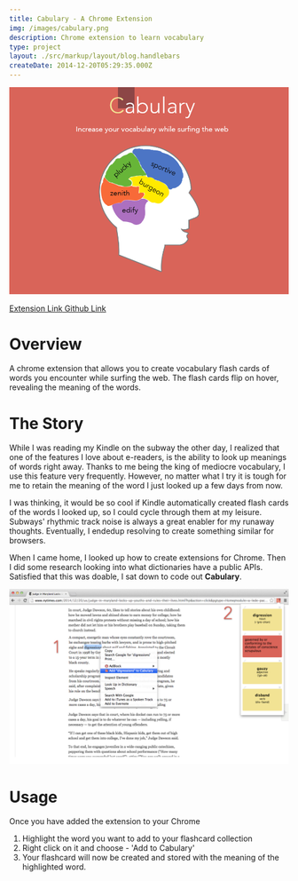 ```yaml
---
title: Cabulary - A Chrome Extension
img: /images/cabulary.png
description: Chrome extension to learn vocabulary
type: project
layout: ./src/markup/layout/blog.handlebars
createDate: 2014-12-20T05:29:35.000Z
---
```


![Cabulary cover Image](../../images/projects/cabulary/920x680.png)

<div class="button-rack"><a href="https://chrome.google.com/webstore/detail/cabulary/ejefgmegpcimohilbkiioplokdiangpd" target="_blank" class="btn btn-primary"><i class="fi-monitor"></i> Extension Link</a><a href="https://github.com/xaksis/cabulary" target="_blank" class="btn btn-default"><i class="fi-social-github"></i> Github Link</a></div>



# Overview

A chrome extension that allows you to create vocabulary flash cards of words you encounter while surfing the web. The flash cards flip on hover, revealing the meaning of the words. 

# The Story

While I was reading my Kindle on the subway the other day, I realized that one of the features I love about e-readers, is the ability to look up meanings of words right away. Thanks to me being the king of mediocre vocabulary, I use this feature very frequently. However, no matter what I try it is tough for me to retain the meaning of the word I just looked up a few days from now. 

I was thinking, it would be so cool if Kindle automatically created flash cards of the words I looked up, so I could cycle through them at my leisure. Subways' rhythmic track noise is always a great enabler for my runaway thoughts. Eventually, I endedup resolving to create something similar for browsers. 

When I came home, I looked up how to create extensions for Chrome. Then I did some research looking into what dictionaries have a public APIs. Satisfied that this was doable, I sat down to code out **Cabulary**.  

![Cabulary Screen Shot](../../images/projects/cabulary/screenshot.png)

# Usage

Once you have added the extension to your Chrome
  1. Highlight the word you want to add to your flashcard collection
  2. Right click on it and choose - 'Add to Cabulary'
  3. Your flashcard will now be created and stored with the meaning of the highlighted word.